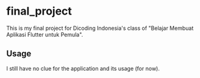 # final_project

This is my final project for Dicoding Indonesia's class of "Belajar Membuat Aplikasi Flutter untuk Pemula".

## Usage

I still have no clue for the application and its usage (for now).